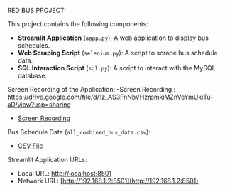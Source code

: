 RED BUS PROJECT


This project contains the following components:

- **Streamlit Application** (`aapp.py`): A web application to display bus schedules.
- **Web Scraping Script** (`selenium.py`): A script to scrape bus schedule data.
- **SQL Interaction Script** (`sql.py`): A script to interact with the MySQL database.

Screen Recording of the Application:
-Screen Recording : https://drive.google.com/file/d/1z_AS3FnNbVHzrpmkiMZnVeYmUkiTu-aD/view?usp=sharing
- [Screen Recording](https://drive.google.com/file/d/1wiYZIYjQdQozNAjyZLvLb5-nL9sQ-mS1/view?usp=sharing)

Bus Schedule Data (`all_combined_bus_data.csv`):

- [CSV File](https://drive.google.com/file/d/15qOoRn-AZnVIegw63k5btW0FMO64DoJ3/view?usp=sharing)

Streamlit Application URLs:

- Local URL: [http://localhost:8501](http://localhost:8501)
- Network URL: [http://192.168.1.2:8501](http://192.168.1.2:8501)

